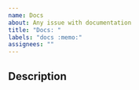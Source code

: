 ```yaml
---
name: Docs
about: Any issue with documentation
title: "Docs: "
labels: "docs :memo:"
assignees: ""
---
```


## Description

<!-- (Required): Please describe the documentation request. -->
